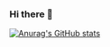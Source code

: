 ### Hi there 👋

[![Anurag's GitHub stats](https://github-readme-stats.vercel.app/api?username=JohnnyLDev)](https://github.com/anuraghazra/github-readme-stats)
